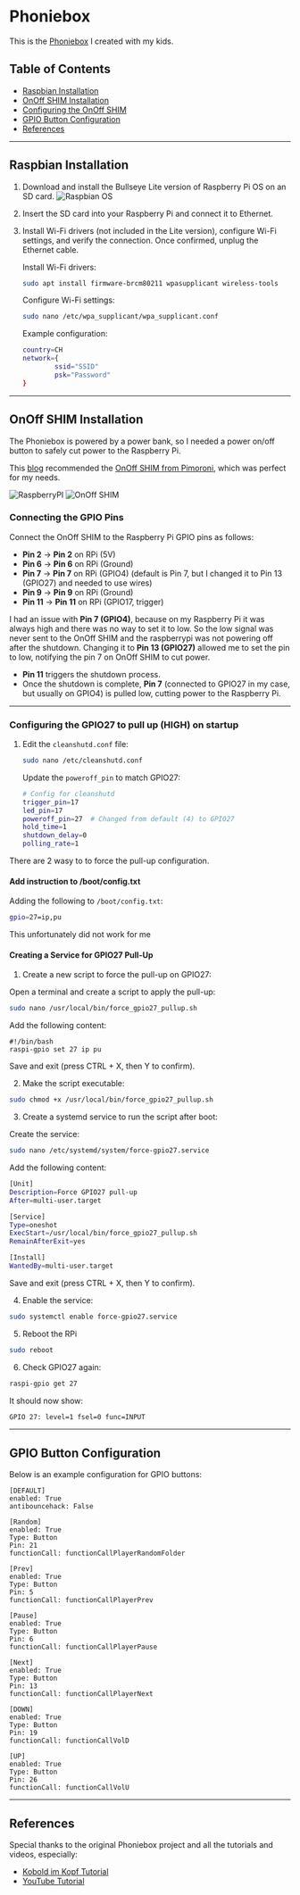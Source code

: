# Phoniebox

This is the [Phoniebox](https://github.com/MiczFlor/RPi-Jukebox-RFID) I created with my kids.

## Table of Contents
* [Raspbian Installation](#raspbian-installation)
* [OnOff SHIM Installation](#onoff-shim-installation)
* [Configuring the OnOff SHIM](#configuring-the-onoff-shim)
* [GPIO Button Configuration](#gpio-button-configuration)
* [References](#references)

---

## Raspbian Installation

1. Download and install the Bullseye Lite version of Raspberry Pi OS on an SD card.
   ![Raspbian OS](assets/raspbian.png)
2. Insert the SD card into your Raspberry Pi and connect it to Ethernet.
3. Install Wi-Fi drivers (not included in the Lite version), configure Wi-Fi settings, and verify the connection. Once confirmed, unplug the Ethernet cable.

   Install Wi-Fi drivers:
   ```bash
   sudo apt install firmware-brcm80211 wpasupplicant wireless-tools
   ```

   Configure Wi-Fi settings:
   ```bash
   sudo nano /etc/wpa_supplicant/wpa_supplicant.conf
   ```

   Example configuration:
   ```bash
   country=CH
   network={
           ssid="SSID"
           psk="Password"
   }
   ```

---

## OnOff SHIM Installation

The Phoniebox is powered by a power bank, so I needed a power on/off button to safely cut power to the Raspberry Pi.

This [blog](https://koboldimkopf.wordpress.com/2020/01/10/tutorial-phoniebox/) recommended the [OnOff SHIM from Pimoroni](https://shop.pimoroni.com/products/onoff-shim), which was perfect for my needs.

![RaspberryPI](assets/raspberrypi.png)
![OnOff SHIM](assets/onoffshim.jpg)


### Connecting the GPIO Pins

Connect the OnOff SHIM to the Raspberry Pi GPIO pins as follows:
* **Pin 2** → **Pin 2** on RPi (5V)
* **Pin 6** → **Pin 6** on RPi (Ground)
* **Pin 7** → **Pin 7** on RPi (GPIO4) (default is Pin 7, but I changed it to Pin 13 (GPIO27) and needed to use wires)
* **Pin 9** → **Pin 9** on RPi (Ground)
* **Pin 11** → **Pin 11** on RPi (GPIO17, trigger)

I had an issue with **Pin 7 (GPIO4)**, because on my Raspberry Pi it was always high and there was no way to set it to low. So the low signal was never sent to the OnOff SHIM and the raspberrypi was not powering off after the shutdown. Changing it to **Pin 13 (GPIO27)** allowed me to set the pin to low, notifying the pin 7 on OnOff SHIM to cut power.

- **Pin 11** triggers the shutdown process.
- Once the shutdown is complete, **Pin 7** (connected to GPIO27 in my case, but usually on GPIO4) is pulled low, cutting power to the Raspberry Pi.

---

### Configuring the GPIO27 to pull up (HIGH) on startup

1. Edit the `cleanshutd.conf` file:
   ```bash
   sudo nano /etc/cleanshutd.conf
   ```

   Update the `poweroff_pin` to match GPIO27:
   ```bash
   # Config for cleanshutd
   trigger_pin=17
   led_pin=17
   poweroff_pin=27  # Changed from default (4) to GPIO27
   hold_time=1
   shutdown_delay=0
   polling_rate=1
   ```

There are 2 wasy to to force the pull-up configuration.


#### Add instruction to /boot/config.txt

Adding the following to `/boot/config.txt`:
   ```bash
   gpio=27=ip,pu
   ```
This unfortunately did not work for me

#### Creating a Service for GPIO27 Pull-Up

1. Create a new script to force the pull-up on GPIO27:

Open a terminal and create a script to apply the pull-up:

```bash
sudo nano /usr/local/bin/force_gpio27_pullup.sh
```
Add the following content:

```
#!/bin/bash
raspi-gpio set 27 ip pu
```
Save and exit (press CTRL + X, then Y to confirm).

2. Make the script executable:

```bash
sudo chmod +x /usr/local/bin/force_gpio27_pullup.sh
```

3. Create a systemd service to run the script after boot:

Create the service:

```bash
sudo nano /etc/systemd/system/force-gpio27.service
```

Add the following content:
```bash
[Unit]
Description=Force GPIO27 pull-up
After=multi-user.target

[Service]
Type=oneshot
ExecStart=/usr/local/bin/force_gpio27_pullup.sh
RemainAfterExit=yes

[Install]
WantedBy=multi-user.target
```
Save and exit (press CTRL + X, then Y to confirm).

4. Enable the service:
```bash
sudo systemctl enable force-gpio27.service
```

5. Reboot the RPi
```bash
sudo reboot
```

6. Check GPIO27 again:
```bash
raspi-gpio get 27
```

It should now show:

```bash
GPIO 27: level=1 fsel=0 func=INPUT
```

---

## GPIO Button Configuration

Below is an example configuration for GPIO buttons:

```
[DEFAULT]
enabled: True
antibouncehack: False

[Random]
enabled: True
Type: Button
Pin: 21
functionCall: functionCallPlayerRandomFolder

[Prev]
enabled: True
Type: Button
Pin: 5
functionCall: functionCallPlayerPrev

[Pause]
enabled: True
Type: Button
Pin: 6
functionCall: functionCallPlayerPause

[Next]
enabled: True
Type: Button
Pin: 13
functionCall: functionCallPlayerNext

[DOWN]
enabled: True
Type: Button
Pin: 19
functionCall: functionCallVolD

[UP]
enabled: True
Type: Button
Pin: 26
functionCall: functionCallVolU
```

---

## References

Special thanks to the original Phoniebox project and all the tutorials and videos, especially:
* [Kobold im Kopf Tutorial](https://koboldimkopf.wordpress.com/2020/01/10/tutorial-phoniebox/)
* [YouTube Tutorial](https://www.youtube.com/watch?v=9S8yvfvFSNg)


